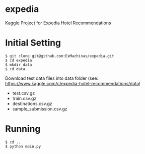 # expedia
Kaggle Project for Expedia Hotel Recommendations


# Initial Setting
```
$ git clone git@github.com:ExMachinas/expedia.git
$ cd expedia
$ mkdir data
$ cd data
```
Download test data files into data folder (see: https://www.kaggle.com/c/expedia-hotel-recommendations/data)
* test.csv.gz
* train.csv.gz
* destinations.csv.gz
* sample_submission.csv.gz

# Running
```
$ cd ..
$ python main.py
```
